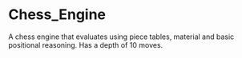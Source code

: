 # Chess_Engine
A chess engine that evaluates using piece tables, material and basic positional reasoning. Has a depth of 10 moves.
